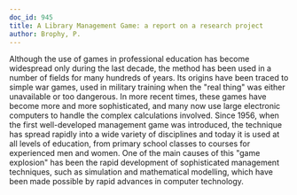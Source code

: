 ```yaml
---
doc_id: 945
title: A Library Management Game: a report on a research project
author: Brophy, P.
---
```


Although the use of games in professional education has
become widespread only during the last decade, the method has
been used in a number of fields for many hundreds of years.
Its origins have been traced to simple war games, used in
military training when the "real thing" was either unavailable
or too dangerous.  In more recent times, these games have
become more and more sophisticated, and many now use large
electronic computers to handle the complex calculations involved.
Since 1956, when the first well-developed management game was
introduced, the technique has spread rapidly into a
wide variety of disciplines and today it is used at all levels
of education, from primary school classes to courses for experienced
men and women.  One of the main causes of this "game explosion" has been
the rapid development of sophisticated management techniques, such
as simulation and mathematical modelling, which have been made possible
by rapid advances in computer technology.